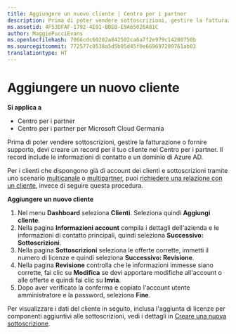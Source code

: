 ```yaml
---
title: Aggiungere un nuovo cliente | Centro per i partner
description: Prima di poter vendere sottoscrizioni, gestire la fatturazione o fornire supporto, devi creare un record per il tuo cliente nel Centro per i partner. Il record include le informazioni di contatto e un dominio di Azure AD.
ms.assetid: 4F53DFAF-1792-4E91-BBEB-E9A65026A81C
author: MaggiePucciEvans
ms.openlocfilehash: 7066cdc60202a842502ca6a7f2e979c14280750b
ms.sourcegitcommit: 772577c0538a5d5b05d45f0e669697209761ab03
translationtype: HT
---
```

# <a name="add-a-new-customer"></a>Aggiungere un nuovo cliente

**Si applica a**

-  Centro per i partner
-  Centro per i partner per Microsoft Cloud Germania

Prima di poter vendere sottoscrizioni, gestire la fatturazione o fornire supporto, devi creare un record per il tuo cliente nel Centro per i partner. Il record include le informazioni di contatto e un dominio di Azure AD.

Per i clienti che dispongono già di account dei clienti e sottoscrizioni tramite uno scenario [multicanale](multichannel.md) o [multipartner](multipartner.md), puoi [richiedere una relazione con un cliente](request-a-relationship-with-a-customer.md), invece di seguire questa procedura.

**Aggiungere un nuovo cliente**

1.  Nel menu **Dashboard** seleziona **Clienti**. Seleziona quindi **Aggiungi cliente**.
2.  Nella pagina **Informazioni account** compila i dettagli dell'azienda e le informazioni di contatto principali, quindi seleziona **Successivo: Sottoscrizioni**.
3.  Nella pagina **Sottoscrizioni** seleziona le offerte corrette, immetti il numero di licenze e quindi seleziona **Successivo: Revisione**.
4.  Nella pagina **Revisione** controlla che le informazioni immesse siano corrette, fai clic su **Modifica** se devi apportare modifiche all'account o alle offerte e quindi fai clic su **Invia**.
5.  Dopo aver verificato la conferma e copiato l'account utente amministratore e la password, seleziona **Fine**.

Per visualizzare i dati del cliente in seguito, inclusa l'aggiunta di licenze per componenti aggiuntivi alle sottoscrizioni, vedi i dettagli in [Creare una nuova sottoscrizione](create-a-new-subscription.md).

 

 



